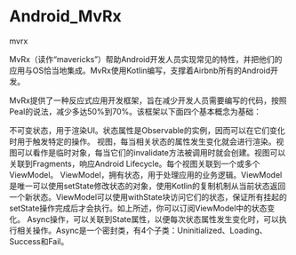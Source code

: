 # Android_MvRx
mvrx

MvRx（读作“mavericks”）帮助Android开发人员实现常见的特性，并把他们的应用与OS恰当地集成。MvRx使用Kotlin编写，支撑着Airbnb所有的Android开发。

MvRx提供了一种反应式应用开发框架，旨在减少开发人员需要编写的代码，按照Peal的说法，减少多达50%到70%。该框架以下面四个基本概念为基础：

不可变状态，用于渲染UI。状态属性是Observable<T>的实例，因而可以在它们变化时用于触发特定的操作。
视图，每当相关状态的属性发生变化就会进行渲染。视图可以看作是临时对象，每当它们的invalidate方法被调用时就会创建。视图可以关联到Fragments，响应Android Lifecycle。每个视图关联到一个或多个ViewModel。
ViewModel，拥有状态，用于处理应用的业务逻辑。ViewModel是唯一可以使用setState修改状态的对象，使用Kotlin的复制机制从当前状态返回一个新状态。ViewModel可以使用withState块访问它们的状态，保证所有挂起的setState操作完成后才会执行。如上所述，你可以订阅ViewModel中的状态变化。
Async操作，可以关联到State属性，以便每次状态属性发生变化时，可以执行相关操作。Async是一个密封类，有4个子类：Uninitialized、Loading、Success和Fail。
